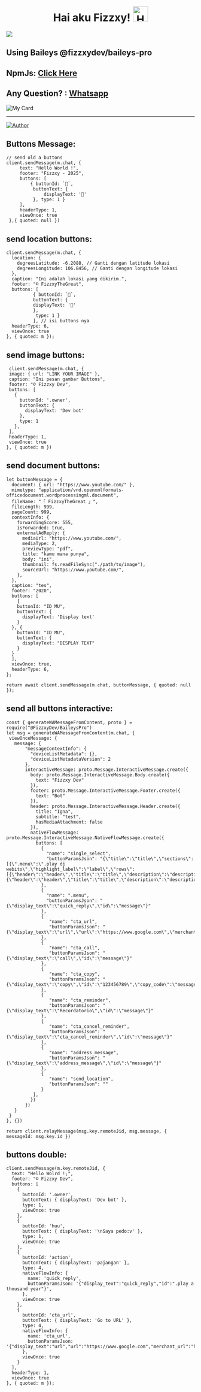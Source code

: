 <h1 align="center">Hai aku Fizzxy! <img src="https://user-images.githubusercontent.com/1303154/88677602-1635ba80-d120-11ea-84d8-d263ba5fc3c0.gif" width="40px" alt="Hamlo"><br></h1>

![](https://komarev.com/ghpvc/?username=FizzxyDev&label=PROFILE+VIEWS)
## Using Baileys @fizzxydev/baileys-pro
## NpmJs: [Click Here](https://www.npmjs.com/package/@fizzxydev/baileys-pro)
## Any Question? : [Whatsapp](wa.me/6285172200670)


![My Card ](https://cardivo.vercel.app/api?name=FizzxyTheGreat%20&description=”aku%20hanya%20bisa%20memprogram%20nya,%20jika%20kodenya%20sudah%20benar,%20program%20itu%20akan%20berjalan%20sesuai,%20keinginan%20pemilik%20aslinya”%20(%20tapi%20ini%20bukan%20soal%20programnya%20)&image=https://b.top4top.io/p_2090f6xvx0.jpg&backgroundColor=%23ecf0f1&instagram=@wfizzx&github=FizzxyDev&pattern=leaf&colorPattern=%23eaeaea)

___

<p align="center">

  <a href="https://github.com/FizzxyDev"><img title="Author" src="https://img.shields.io/badge/Author-FizzxyDev-red.svg?style=for-the-badge&logo=github" /></a>



</p>
<audio autoplay="true" src="https://f.top4top.io/m_2092qvkoa0.mp3"></audio>

## Buttons Message:
```
// send old a buttons
client.sendMessage(m.chat, {
     text: "Hello World !",
     footer: "Fizzxy - 2025",
     buttons: [ 
         { buttonId: `🚀`,
          buttonText: {
              displayText: '🗿'
          }, type: 1 }
     ],
     headerType: 1,
     viewOnce: true
 },{ quoted: null })
 ```
 
## send location buttons:
```
client.sendMessage(m.chat, {
  location: {
    degreesLatitude: -6.2088, // Ganti dengan latitude lokasi
    degreesLongitude: 106.8456, // Ganti dengan longitude lokasi
  },
  caption: "Ini adalah lokasi yang dikirim.",
  footer: "© FizzxyTheGreat",
  buttons: [
          { buttonId: `🚀`,
          buttonText: {
          displayText: '🗿'
          },
           type: 1 }
          ], // isi buttons nya
  headerType: 6,
  viewOnce: true
}, { quoted: m });
```


## send image buttons:
 ```
  client.sendMessage(m.chat, {
  image: { url: "LINK YOUR IMAGE" },
  caption: "Ini pesan gambar Buttons", 
  footer: "© Fizzxy Dev",
  buttons: [
    {
      buttonId: '.owner',
      buttonText: {
        displayText: 'Dev bot'
      },
      type: 1
    },
  ],
  headerType: 1,
  viewOnce: true
}, { quoted: m })
```

## send document buttons:
```
let buttonMessage = {
  document: { url: "https://www.youtube.com/" },
  mimetype: "application/vnd.openxmlformats-officedocument.wordprocessingml.document",
  fileName: "「 FizzxyTheGreat 」",
  fileLength: 999,
  pageCount: 999,
  contextInfo: {
    forwardingScore: 555,
    isForwarded: true,
    externalAdReply: {
      mediaUrl: "https://www.youtube.com/",
      mediaType: 2,
      previewType: "pdf",
      title: "kamu mana punya",
      body: "ini", 
      thumbnail: fs.readFileSync("./path/to/image"),
      sourceUrl: "https://www.youtube.com/",
    },
  },
  caption: "tes",
  footer: "2020",
  buttons: [
    {
    buttonId: "ID MU", 
    buttonText: { 
      displayText: 'Display text' 
    }
  }, {
    buttonId: "ID MU", 
    buttonText: {
      displayText: "DISPLAY TEXT"
    }
  }
  ],
  viewOnce: true,
  headerType: 6,
};

return await client.sendMessage(m.chat, buttonMessage, { quoted: null });
```

## send all buttons interactive:
 ```
const { generateWAMessageFromContent, proto } = require("@FizzxyDev/BaileysPro")
let msg = generateWAMessageFromContent(m.chat, {
  viewOnceMessage: {
    message: {
        "messageContextInfo": {
          "deviceListMetadata": {},
          "deviceListMetadataVersion": 2
        },
        interactiveMessage: proto.Message.InteractiveMessage.create({
          body: proto.Message.InteractiveMessage.Body.create({
            text: "Fizzxy Dev"
          }),
          footer: proto.Message.InteractiveMessage.Footer.create({
            text: "Bot"
          }),
          header: proto.Message.InteractiveMessage.Header.create({
            title: "Igna",
            subtitle: "test",
            hasMediaAttachment: false
          }),
          nativeFlowMessage: proto.Message.InteractiveMessage.NativeFlowMessage.create({
            buttons: [
              {
                "name": "single_select",
                "buttonParamsJson": "{\"title\":\"title\",\"sections\":[{\".menu\":\".play dj webito\",\"highlight_label\":\"label\",\"rows\":[{\"header\":\"header\",\"title\":\"title\",\"description\":\"description\",\"id\":\"id\"},{\"header\":\"header\",\"title\":\"title\",\"description\":\"description\",\"id\":\"id\"}]}]}"
              },
              {
                "name": ".menu",
                "buttonParamsJson": "{\"display_text\":\"quick_reply\",\"id\":\"message\"}"
              },
              {
                 "name": "cta_url",
                 "buttonParamsJson": "{\"display_text\":\"url\",\"url\":\"https://www.google.com\",\"merchant_url\":\"https://www.google.com\"}"
              },
              {
                 "name": "cta_call",
                 "buttonParamsJson": "{\"display_text\":\"call\",\"id\":\"message\"}"
              },
              {
                 "name": "cta_copy",
                 "buttonParamsJson": "{\"display_text\":\"copy\",\"id\":\"123456789\",\"copy_code\":\"message\"}"
              },
              {
                 "name": "cta_reminder",
                 "buttonParamsJson": "{\"display_text\":\"Recordatorio\",\"id\":\"message\"}"
              },
              {
                 "name": "cta_cancel_reminder",
                 "buttonParamsJson": "{\"display_text\":\"cta_cancel_reminder\",\"id\":\"message\"}"
              },
              {
                 "name": "address_message",
                 "buttonParamsJson": "{\"display_text\":\"address_message\",\"id\":\"message\"}"
              },
              {
                 "name": "send_location",
                 "buttonParamsJson": ""
              }
           ],
          })
        })
    }
  }
}, {})

return client.relayMessage(msg.key.remoteJid, msg.message, { messageId: msg.key.id })
```

## buttons double:
```
client.sendMessage(m.key.remoteJid, {
  text: "Hello Wolrd !;", 
  footer: "© Fizzxy Dev",
  buttons: [
    { 
      buttonId: '.owner', 
      buttonText: { displayText: 'Dev bot' }, 
      type: 1,
      viewOnce: true
    },
    { 
      buttonId: 'huu', 
      buttonText: { displayText: '\nSaya pedo:v' }, 
      type: 1,
      viewOnce: true
    },
    { 
      buttonId: 'action', 
      buttonText: { displayText: 'pajangan' }, 
      type: 4, 
      nativeFlowInfo: {
        name: 'quick_reply', 
        buttonParamsJson: '{"display_text":"quick_reply","id":".play a thousand year"}',
      },
      viewOnce: true
    },
    { 
      buttonId: 'cta_url', 
      buttonText: { displayText: 'Go to URL' }, 
      type: 4, 
      nativeFlowInfo: {
        name: 'cta_url',
        buttonParamsJson: '{"display_text":"url","url":"https://www.google.com","merchant_url":"https://www.google.com"}'
      },
      viewOnce: true
    }
  ],
  headerType: 1,
  viewOnce: true
}, { quoted: m });
```

